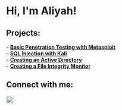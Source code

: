 <h1>Hi, I'm Aliyah!</h1>

<h2> Projects:</h2>
- <b><a href="https://github.com/aliyah1m/pentestMetasploit">Basic Penetration Testing with Metasploit</a></b>
<br>
- <b><a href="https://github.com/aliyah1m/pentestMetasploit">SQL Injection with Kali</a></b>
<br>
- <b><a href="https://github.com/aliyah1m/pentestMetasploit">Creating an Active Directory</a></b>
<br>
- <b><a href="https://github.com/aliyah1m/pentestMetasploit">Creating a File Integrity Monitor</a></b>

<h2>Connect with me:</h2>

[<img align="left" alt="Aliyah Moad | LinkedIn" width="22px" src="https://cdn.jsdelivr.net/npm/simple-icons@v3/icons/linkedin.svg" />][linkedin]

[linkedin]: https://linkedin.com/in/aliyah-moad-04b4b8259/
